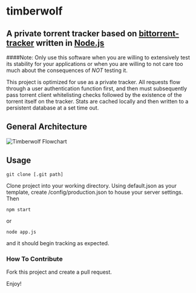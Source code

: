 # timberwolf
## A private torrent tracker based on [bittorrent-tracker](https://github.com/feross/bittorrent-tracker) written in [Node.js](http://github.com/joyent/node)

####Note: Only use this software when you are willing to extensively test its stability for your applications or when you are willing to not care too much about the consequences of _NOT_ testing it.

This project is optimized for use as a private tracker. All requests flow through a user authentication function first, and then must subsequently pass torrent client whitelisting checks followed by the existence of the torrent itself on the tracker. Stats are cached locally and then written to a persistent database at a set time out.

## General Architecture
![Timberwolf Flowchart](http://i.imgur.com/YdrVeaQ.png)
## Usage
```git clone [.git path]```

Clone project into your working directory. Using default.json as your template, create /config/production.json to house your server settings. Then

```npm start```

or

```node app.js```

and it should begin tracking as expected.

### How To Contribute
Fork this project and create a pull request.

Enjoy!
